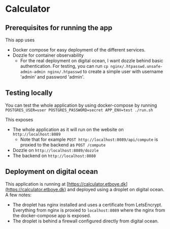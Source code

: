 # Calculator
## Prerequisites for running the app
This app uses
 - Docker compose for easy deployment of the different services.
 - Dozzle for container observability
	 - For the real deployment on digital ocean, I want dozzle behind basic authentication. For testing, you can run 
	 `cp nginx/.htpasswd.unsafe-admin-admin nginx/.htpasswd` to create a simple user with username 'admin' and password 'admin'.
	

## Testing locally
You can test the whole application by using docker-compose by running
`POSTGRES_USER=user POSTGRES_PASSWORD=secret APP_ENV=test ./run.sh`

This exposes
 - The whole application as it will run on the website on  `http://localhost:8089`
	 - Note that for example `POST http://localhost:8089/api/compute` is proxied to the backend as `POST /compute`
 - Dozzle on `http://localhost:8089/dozzle`
 - The backend on `http://localhost:8080`


## Deployment on digital ocean
This application is running at [https://calculator.etboye.dk](https://calculator.etboye.dk) and deployed using a droplet on digital ocean. A few notes:
  - The droplet has nginx installed and uses a certificate from LetsEncrypt. Everything from nginx is proxied to `localhost:8089` where the nginx from the docker-compose app is exposed.
  - The droplet is behind a firewall configured directly from digital ocean.